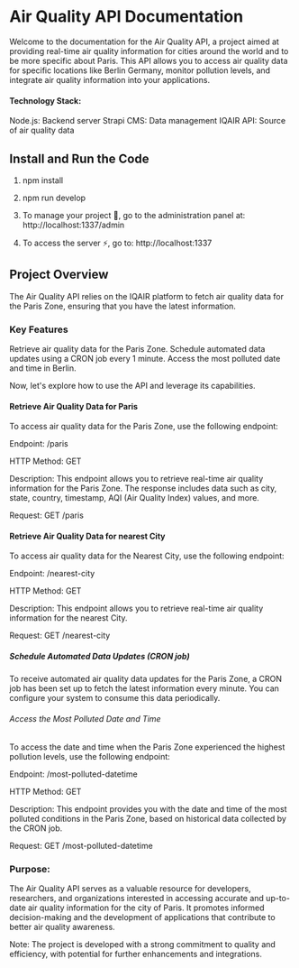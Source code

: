 # Air Quality API Documentation

Welcome to the documentation for the Air Quality API, a project aimed at providing real-time air quality information for cities around the world and to be more specific about Paris.
This API allows you to access air quality data for specific locations like Berlin Germany, monitor pollution levels, and integrate air quality information into your applications.

#### Technology Stack:

Node.js: Backend server
Strapi CMS: Data management
IQAIR API: Source of air quality data

## Install and Run the Code
1) npm install

2) npm run develop
   
3) To manage your project 🚀, go to the administration panel at:
http://localhost:1337/admin

4) To access the server ⚡️, go to:
http://localhost:1337

## Project Overview

The Air Quality API relies on the IQAIR platform to fetch air quality data for the Paris Zone, ensuring that you have the latest information.

### Key Features

Retrieve air quality data for the Paris Zone.
Schedule automated data updates using a CRON job every 1 minute.
Access the most polluted date and time in Berlin.

Now, let's explore how to use the API and leverage its capabilities.

#### Retrieve Air Quality Data for Paris

To access air quality data for the Paris Zone, use the following endpoint:

Endpoint: /paris

HTTP Method: GET

Description: This endpoint allows you to retrieve real-time air quality information for the Paris Zone. The response includes data such as city, state, country, timestamp, AQI (Air Quality Index) values, and more.

Request:
GET /paris


#### Retrieve Air Quality Data for nearest City

To access air quality data for the Nearest City, use the following endpoint:

Endpoint: /nearest-city

HTTP Method: GET

Description: This endpoint allows you to retrieve real-time air quality information for the nearest City.

Request:
GET /nearest-city

##### Schedule Automated Data Updates (CRON job)
To receive automated air quality data updates for the Paris Zone, a CRON job has been set up to fetch the latest information every minute. You can configure your system to consume this data periodically.


######  Access the Most Polluted Date and Time
To access the date and time when the Paris Zone experienced the highest pollution levels, use the following endpoint:

Endpoint: /most-polluted-datetime

HTTP Method: GET

Description: This endpoint provides you with the date and time of the most polluted conditions in the Paris Zone, based on historical data collected by the CRON job.

Request:
GET /most-polluted-datetime

### Purpose:

The Air Quality API serves as a valuable resource for developers, researchers, and organizations interested in accessing accurate and up-to-date air quality information for the city of Paris. It promotes informed decision-making and the development of applications that contribute to better air quality awareness.

Note: The project is developed with a strong commitment to quality and efficiency, with potential for further enhancements and integrations.
